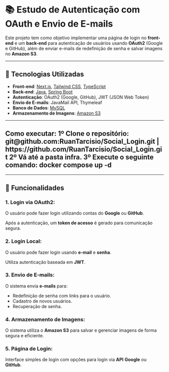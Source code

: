 <h1>📚 <strong>Estudo de Autenticação com OAuth e Envio de E-mails</strong></h1>
<p>Este projeto tem como objetivo implementar uma página de login no <strong>front-end</strong> e um <strong>back-end</strong> para autenticação de usuários usando <strong>OAuth2</strong> (Google e GitHub), além de enviar e-mails de redefinição de senha e salvar imagens no <strong>Amazon S3</strong>.</p>

<hr>



<h2>🚀 <strong>Tecnologias Utilizadas</strong></h2>
<ul>
    <li><strong>Front-end</strong>: <a href="https://nextjs.org/" target="_blank">Next.js</a>, <a href="https://tailwindcss.com/" target="_blank">Tailwind CSS</a>, <a href="https://www.typescriptlang.org/" target="_blank">TypeScript</a></li>
    <li><strong>Back-end</strong>: <a href="https://www.java.com/" target="_blank">Java</a>, <a href="https://spring.io/projects/spring-boot" target="_blank">Spring Boot</a></li>
    <li><strong>Autenticação</strong>: OAuth2 (Google, GitHub), JWT (JSON Web Token)</li>
    <li><strong>Envio de E-mails</strong>: JavaMail API, Thymeleaf</li>
    <li><strong>Banco de Dados</strong>: <a href="https://www.mysql.com/" target="_blank">MySQL</a></li>
    <li><strong>Armazenamento de Imagens</strong>: <a href="https://aws.amazon.com/s3/" target="_blank">Amazon S3</a></li>
</ul>

<hr>

<h2>
    <strong>
        Como executar:
    </strong>
        <strong>1º</strong> Clone o repositório: git@github.com:RuanTarcisio/Social_Login.git | https://github.com/RuanTarcisio/Social_Login.git
        <strong>2º</strong> Vá até a pasta infra.
        <strong>3º</strong> Execute o seguinte comando: docker compose up -d 
</h2>

<hr>

<h2>🔑 <strong>Funcionalidades</strong></h2>
<h3>1. Login via OAuth2:</h3>
<p>O usuário pode fazer login utilizando contas do <strong>Google</strong> ou <strong>GitHub</strong>.</p>
<p>Após a autenticação, um <strong>token de acesso</strong> é gerado para comunicação segura.</p>

<h3>2. Login Local:</h3>
<p>O usuário pode fazer login usando <strong>e-mail</strong> e <strong>senha</strong>.</p>
<p>Utiliza autenticação baseada em <strong>JWT</strong>.</p>

<h3>3. Envio de E-mails:</h3>
<p>O sistema envia <strong>e-mails</strong> para:</p>
<ul>
    <li>Redefinição de senha com links para o usuário.</li>
    <li>Cadastro de novos usuários.</li>
    <li>Recuperação de senha.</li>
</ul>

<h3>4. Armazenamento de Imagens:</h3>
<p>O sistema utiliza o <strong>Amazon S3</strong> para salvar e gerenciar imagens de forma segura e eficiente.</p>

<h3>5. Página de Login:</h3>
<p>Interface simples de login com opções para login via <strong>API</strong> <strong>Google</strong> ou <strong>GitHub</strong>.</p>
